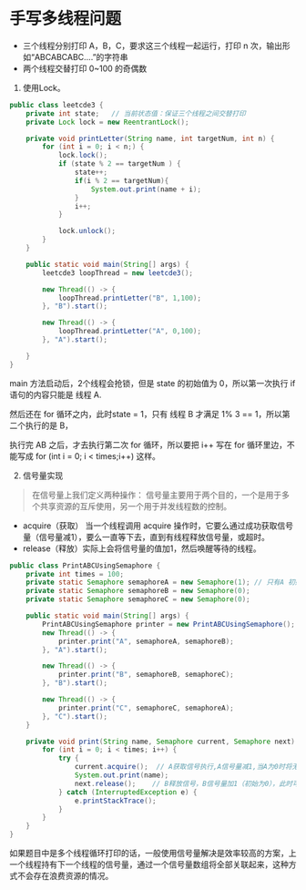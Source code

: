 # 手写多线程问题

* 三个线程分别打印 A，B，C，要求这三个线程一起运行，打印 n 次，输出形如“ABCABCABC....”的字符串
* 两个线程交替打印 0~100 的奇偶数

1. 使用Lock。

```java
public class leetcde3 {
    private int state;   // 当前状态值：保证三个线程之间交替打印
    private Lock lock = new ReentrantLock();

    private void printLetter(String name, int targetNum, int n) {
        for (int i = 0; i < n;) {
            lock.lock();
            if (state % 2 == targetNum ) {
                state++;
                if(i % 2 == targetNum){
                    System.out.print(name + i);
                }
                i++;
            }

            lock.unlock();
        }
    }

    public static void main(String[] args) {
        leetcde3 loopThread = new leetcde3();

        new Thread(() -> {
            loopThread.printLetter("B", 1,100);
        }, "B").start();

        new Thread(() -> {
            loopThread.printLetter("A", 0,100);
        }, "A").start();

    }
}
```

main 方法启动后，2个线程会抢锁，但是 state 的初始值为 0，所以第一次执行 if 语句的内容只能是 线程 A.

然后还在 for 循环之内，此时state = 1，只有 线程 B 才满足 1% 3 == 1，所以第二个执行的是 B，

执行完 AB 之后，才去执行第二次 for 循环，所以要把 i++ 写在 for 循环里边，不能写成 for (int i = 0; i < times;i++) 这样。


2. 信号量实现

> 在信号量上我们定义两种操作： 信号量主要用于两个目的，一个是用于多个共享资源的互斥使用，另一个用于并发线程数的控制。

* acquire（获取） 当一个线程调用 acquire 操作时，它要么通过成功获取信号量（信号量减1），要么一直等下去，直到有线程释放信号量，或超时。
* release（释放）实际上会将信号量的值加1，然后唤醒等待的线程。


```java
public class PrintABCUsingSemaphore {
    private int times = 100;
    private static Semaphore semaphoreA = new Semaphore(1); // 只有A 初始信号量为1,第一次获取到的只能是A
    private static Semaphore semaphoreB = new Semaphore(0);
    private static Semaphore semaphoreC = new Semaphore(0);

    public static void main(String[] args) {
        PrintABCUsingSemaphore printer = new PrintABCUsingSemaphore();
        new Thread(() -> {
            printer.print("A", semaphoreA, semaphoreB);
        }, "A").start();

        new Thread(() -> {
            printer.print("B", semaphoreB, semaphoreC);
        }, "B").start();

        new Thread(() -> {
            printer.print("C", semaphoreC, semaphoreA);
        }, "C").start();
    }

    private void print(String name, Semaphore current, Semaphore next) {
        for (int i = 0; i < times; i++) {
            try {
                current.acquire();  // A获取信号执行,A信号量减1,当A为0时将无法继续获得该信号量
                System.out.print(name);
                next.release();    // B释放信号，B信号量加1（初始为0），此时可以获取B信号量
            } catch (InterruptedException e) {
                e.printStackTrace();
            }
        }
    }
}
```

如果题目中是多个线程循环打印的话，一般使用信号量解决是效率较高的方案，上一个线程持有下一个线程的信号量，通过一个信号量数组将全部关联起来，这种方式不会存在浪费资源的情况。